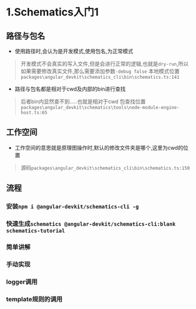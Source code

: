 # 1.Schematics入门1
## 路径与包名
- 使用路径时,会认为是开发模式,使用包名,为正常模式
> 开发模式不会真实的写入文件,但是会进行正常的逻辑,也就是`dry-run`,所以如果需要修改真实文件,那么需要添加参数`-debug false`
> 本地模式位置`packages\angular_devkit\schematics_cli\bin\schematics.ts:141`
- 路径与包名都是相对于cwd及内部的bin进行查找
> 后者bin内显然查不到.....也就是相对于cwd
> 包查找位置`packages\angular_devkit\schematics\tools\node-module-engine-host.ts:65`
## 工作空间
- 工作空间的意思就是原理图操作时,默认的修改文件夹是哪个,这里为cwd的位置
> 源码`packages\angular_devkit\schematics_cli\bin\schematics.ts:150`

## 流程
### 安装`npm i @angular-devkit/schematics-cli -g`
### 快速生成`schematics @angular-devkit/schematics-cli:blank schematics-tutorial`
### 简单讲解
### 手动实现
### logger调用
### template规则的调用